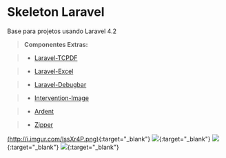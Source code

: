 Skeleton Laravel
================

Base para projetos usando Laravel 4.2

> **Componentes Extras:**

> - [Laravel-TCPDF](https://github.com/maxxscho/laravel-tcpdf) 

> - [Laravel-Excel](https://github.com/Maatwebsite/Laravel-Excel)

> - [Laravel-Debugbar](https://github.com/barryvdh/laravel-debugbar)

> - [Intervention-Image](https://github.com/Intervention/image)

> - [Ardent](https://github.com/laravelbook/ardent)

> - [Zipper](https://github.com/Chumper/Zipper)

[(http://i.imgur.com/lssXr4P.png)](http://laravel.com/){:target="_blank"}
[![](http://i.imgur.com/7sAvt4f.png)](https://angularjs.org/){:target="_blank"}
[![](http://i.imgur.com/EBl9zIZ.png)](http://bower.io/){:target="_blank"}
[![](http://i.imgur.com/KoAGSGA.jpg)](http://getbootstrap.com/){:target="_blank"}
